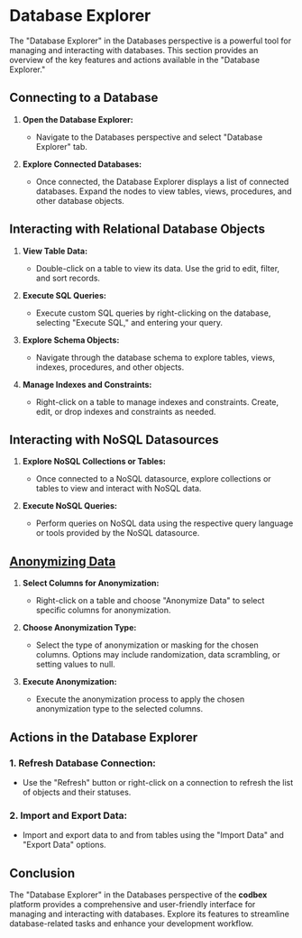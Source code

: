# Database Explorer

The "Database Explorer" in the Databases perspective is a powerful tool for managing and interacting with databases. This section provides an overview of the key features and actions available in the "Database Explorer."

## Connecting to a Database

1. **Open the Database Explorer:**
   - Navigate to the Databases perspective and select "Database Explorer" tab.

2. **Explore Connected Databases:**
   - Once connected, the Database Explorer displays a list of connected databases. Expand the nodes to view tables, views, procedures, and other database objects.

## Interacting with Relational Database Objects

1. **View Table Data:**
   - Double-click on a table to view its data. Use the grid to edit, filter, and sort records.

2. **Execute SQL Queries:**
   - Execute custom SQL queries by right-clicking on the database, selecting "Execute SQL," and entering your query.

3. **Explore Schema Objects:**
   - Navigate through the database schema to explore tables, views, indexes, procedures, and other objects.

4. **Manage Indexes and Constraints:**
   - Right-click on a table to manage indexes and constraints. Create, edit, or drop indexes and constraints as needed.

## Interacting with NoSQL Datasources

1. **Explore NoSQL Collections or Tables:**
   - Once connected to a NoSQL datasource, explore collections or tables to view and interact with NoSQL data.

2. **Execute NoSQL Queries:**
   - Perform queries on NoSQL data using the respective query language or tools provided by the NoSQL datasource.

## [Anonymizing Data](data-anonymization.md)

1. **Select Columns for Anonymization:**
   - Right-click on a table and choose "Anonymize Data" to select specific columns for anonymization.

2. **Choose Anonymization Type:**
   - Select the type of anonymization or masking for the chosen columns. Options may include randomization, data scrambling, or setting values to null.

3. **Execute Anonymization:**
   - Execute the anonymization process to apply the chosen anonymization type to the selected columns.

## Actions in the Database Explorer

### 1. **Refresh Database Connection:**
   - Use the "Refresh" button or right-click on a connection to refresh the list of objects and their statuses.

### 2. **Import and Export Data:**
   - Import and export data to and from tables using the "Import Data" and "Export Data" options.

## Conclusion

The "Database Explorer" in the Databases perspective of the __codbex__ platform provides a comprehensive and user-friendly interface for managing and interacting with databases. Explore its features to streamline database-related tasks and enhance your development workflow.
